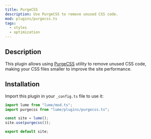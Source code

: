 ```yaml
---
title: PurgeCSS
description: Use PurgeCSS to remove unused CSS code.
mod: plugins/purgecss.ts
tags:
  - styles
  - optimization
---
```


## Description

This plugin allows using [PurgeCSS](https://purgecss.com/) utility to remove
unused CSS code, making your CSS files smaller to improve the site performance.

## Installation

Import this plugin in your `_config.ts` file to use it:

```js
import lume from "lume/mod.ts";
import purgecss from "lume/plugins/purgecss.ts";

const site = lume();
site.use(purgecss());

export default site;
```
